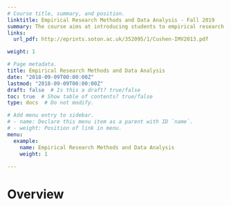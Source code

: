 ```yaml
---
# Course title, summary, and position.
linktitle: Empirical Research Methods and Data Analysis - Fall 2019
summary: The course aims at introducing students to empirical research methods and data analysis. The course brings two sets of skills, practical skills to analyze data but also an introduction to how research is being done and evaluated. 
links:
  url_pdf: http://eprints.soton.ac.uk/352095/1/Cushen-IMV2013.pdf 

weight: 1

# Page metadata.
title: Empirical Research Methods and Data Analysis
date: "2018-09-09T00:00:00Z"
lastmod: "2018-09-09T00:00:00Z"
draft: false  # Is this a draft? true/false
toc: true  # Show table of contents? true/false
type: docs  # Do not modify.

# Add menu entry to sidebar.
# - name: Declare this menu item as a parent with ID `name`.
# - weight: Position of link in menu.
menu:
  example:
    name: Empirical Research Methods and Data Analysis
    weight: 1
    
---
```


# Overview

